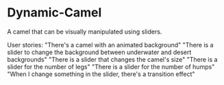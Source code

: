 # Dynamic-Camel

A camel that can be visually manipulated using sliders.

User stories:
"There's a camel with an animated background"
"There is a slider to change the background between underwater and desert backgrounds"
"There is a slider that changes the camel's size"
"There is a slider for the number of legs"
"There is a slider for the number of humps"
"When I change something in the slider, there's a transition effect"
